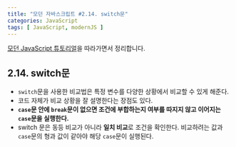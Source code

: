 ```yaml
---
title: "모던 자바스크립트 #2.14. switch문"
categories: JavaScript
tags: [ JavaScript, modernJS ]
---
```


[모던 JavaScript 튜토리얼](https://ko.javascript.info/)을 따라가면서 정리합니다.

## 2.14. switch문

- `switch`문을 사용한 비교법은 특정 변수를 다양한 상황에서 비교할 수 있게 해준다. 
- 코드 자체가 비교 상황을 잘 설명한다는 장점도 있다.
- **`case`문 안에 `break`문이 없으면 조건에 부합하는지 여부를 따지지 않고 이어지는 `case`문을 실행한다.**
- switch 문은 동등 비교가 아니라 **일치 비교**로 조건을 확인한다. 비교하려는 값과 `case`문의 형과 값이 같아야 해당 `case`문이 실행된다.

